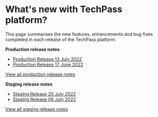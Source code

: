 # What's new with TechPass platform?

This page summarises the new features, enhancements and bug fixes completed in each release of the TechPass platform.

**Production release notes**
- [Production Release 13 July 2022](whats-new/production-release-notes?id=production-release-13-july-2022)
- [Production Release 17 June 2022](whats-new/production-release-notes?id=production-release-17-june-2022)  

[View all production release notes](/whats-new/production-release-notes)

**Staging release notes**
- [Staging Release 20 July 2022](whats-new/staging-release-notes?id=staging-release-20-july-2022)
- [Staging Release 06 July 2022](whats-new/staging-release-notes?id=staging-release-06-july-2022)

[View all staging release notes](/whats-new/staging-release-notes)
